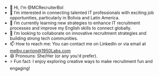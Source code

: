 - 👋 Hi, I’m @MCRecruiterBol  
- 👀 I’m interested in connecting talented IT professionals with exciting job opportunities, particularly in Bolivia and Latin America.  
- 🌱 I’m currently learning new strategies to enhance IT recruitment processes and improve my English skills to connect globally.  
- 💞️ I’m looking to collaborate on innovative recruitment strategies and building strong tech communities.  
- 📫 How to reach me: You can contact me on LinkedIn or via email at melby.carrion@1950Labs.com  
- 😄 Pronouns: She/Her (or any you'd prefer).  
- ⚡ Fun fact: I enjoy exploring creative ways to make recruitment fun and engaging! 
